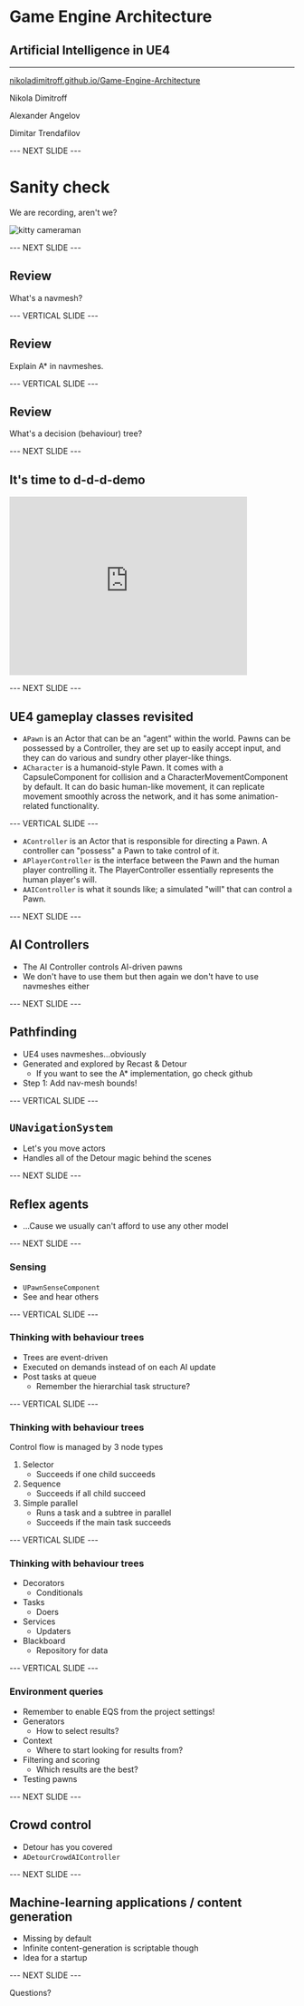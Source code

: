 # Game Engine Architecture

## Artificial Intelligence in UE4

---------------------
[nikoladimitroff.github.io/Game-Engine-Architecture](http://nikoladimitroff.github.io/Game-Engine-Architecture)

Nikola Dimitroff
<a href="mailto:nikola@dimitroff.bg"><i class="fa fa-envelope-o"></i></a>
<a href="https://github.com/nikoladimitroff"><i class="fa fa-github"></i></a>
<a href="https://twitter.com/nikoladimitroff"><i class="fa fa-twitter"></i></a>
<a href="https://dimitroff.bg"><i class="fa fa-rss"></i></a>

Alexander Angelov
<a href="mailto:aleksandar.angelovv@gmail.com"><i class="fa fa-envelope-o"></i></a>
<a href="https://github.com/Alekssasho"><i class="fa fa-github"></i></a>
<a href="https://twitter.com/Alekssasho"><i class="fa fa-twitter"></i></a>

Dimitar Trendafilov
<a href="mailto:dimitar@coherent-labs.com"><i class="fa fa-envelope-o"></i></a>
<a href="https://github.com/dimitarcl"><i class="fa fa-github"></i></a>
<a href="https://twitter.com/DimitarNT"><i class="fa fa-twitter"></i></a>

--- NEXT SLIDE ---

# Sanity check

We are recording, aren't we?

![kitty cameraman](http://www.catster.com/wp-content/uploads/2015/06/335f4392f011a80324e09f5ace0b3f57.jpg)

--- NEXT SLIDE ---

## Review

What's a navmesh?

--- VERTICAL SLIDE ---

## Review

Explain A* in navmeshes.

--- VERTICAL SLIDE ---

## Review

What's a decision (behaviour) tree?

--- NEXT SLIDE ---

## It's time to d-d-d-demo

<iframe width="420" height="315" src="https://www.youtube.com/embed/gnyTVplGCFU" frameborder="0" allowfullscreen></iframe>

--- NEXT SLIDE ---

## UE4 gameplay classes revisited


* `APawn` is an Actor that can be an "agent" within the world.
Pawns can be possessed by a Controller, they are set up to easily
accept input, and they can do various and sundry other player-like
things.
* `ACharacter` is a humanoid-style Pawn. It comes with a CapsuleComponent
for collision and a CharacterMovementComponent by default. It can do basic
human-like movement, it can replicate movement smoothly across the network,
and it has some animation-related functionality.

--- VERTICAL SLIDE ---

* `AController` is an Actor that is responsible for directing a Pawn.
A controller can "possess" a Pawn to take control of it.
* `APlayerController` is the interface between the Pawn and the
human player controlling it. The PlayerController essentially represents the human player's will.
* `AAIController` is what it sounds like; a simulated "will" that can control a Pawn.

--- NEXT SLIDE ---

## AI Controllers

* The AI Controller controls AI-driven pawns
* We don't have to use them
but then again we don't have to use navmeshes either

--- NEXT SLIDE ---

## Pathfinding

* UE4 uses navmeshes...obviously
* Generated and explored by Recast & Detour
    - If you want to see the A* implementation, go check github
* Step 1: Add nav-mesh bounds!

--- VERTICAL SLIDE ---

## `UNavigationSystem`

* Let's you move actors
* Handles all of the Detour magic behind the scenes

--- NEXT SLIDE ---

## Reflex agents

* ...Cause we usually can't afford to use any other model

--- NEXT SLIDE ---

### Sensing

* `UPawnSenseComponent`
* See and hear others

--- VERTICAL SLIDE ---

### Thinking with behaviour trees

* Trees are event-driven
* Executed on demands instead of on each AI update
* Post tasks at queue
    - Remember the hierarchial task structure?

--- VERTICAL SLIDE ---

### Thinking with behaviour trees

Control flow is managed by 3 node types

1. Selector
    - Succeeds if one child succeeds
1. Sequence
    - Succeeds if all child succeed
1. Simple parallel
    - Runs a task and a subtree in parallel
    - Succeeds if the main task succeeds

--- VERTICAL SLIDE ---

### Thinking with behaviour trees

* Decorators
    - Conditionals
* Tasks
    - Doers
* Services
    - Updaters
* Blackboard
    - Repository for data

--- VERTICAL SLIDE ---

### Environment queries

* Remember to enable EQS from the project settings!
* Generators
    - How to select results?
* Context
    - Where to start looking for results from?
* Filtering and scoring
    - Which results are the best?
* Testing pawns

--- NEXT SLIDE ---

## Crowd control

* Detour has you covered
* `ADetourCrowdAIController`

--- NEXT SLIDE ---

## Machine-learning applications / content generation

* Missing by default
* Infinite content-generation is scriptable though
* Idea for a startup

--- NEXT SLIDE ---

Questions?
